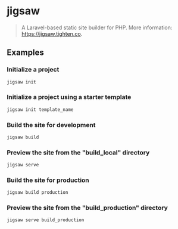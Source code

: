 # jigsaw

> A Laravel-based static site builder for PHP. More information: <https://jigsaw.tighten.co>.

## Examples

### Initialize a project

```bash
jigsaw init
```

### Initialize a project using a starter template

```bash
jigsaw init template_name
```

### Build the site for development

```bash
jigsaw build
```

### Preview the site from the "build_local" directory

```bash
jigsaw serve
```

### Build the site for production

```bash
jigsaw build production
```

### Preview the site from the "build_production" directory

```bash
jigsaw serve build_production
```
